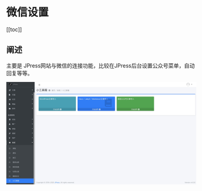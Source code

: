 # 微信设置

[[toc]]

## 阐述

主要是 JPress网站与微信的连接功能，比较在JPress后台设置公众号菜单，自动回复等等。
                         


![](../images/admin-doc/tools.jpg)